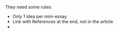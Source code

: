 They need some rules:

- Only 1 idea per mini-essay
- Link with References at the end, not in the article
- 